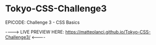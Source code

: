 # Tokyo-CSS-Challenge3

EPICODE: Challenge 3 - CSS Basics

----> LIVE PREVIEW HERE: https://matteolanci.github.io/Tokyo-CSS-Challenge3/ <----
